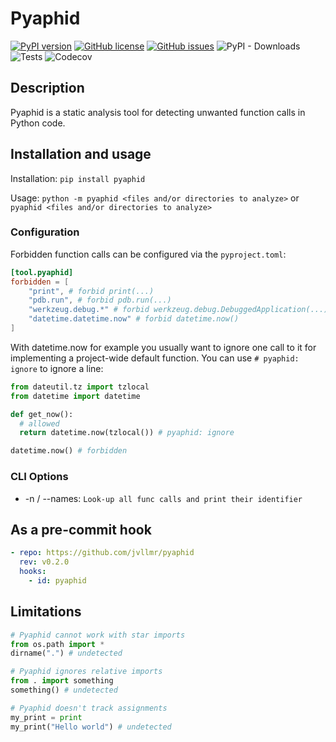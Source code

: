 # Pyaphid

[![PyPI version](https://badge.fury.io/py/pyaphid.svg)](https://badge.fury.io/py/pyaphid)
[![GitHub license](https://img.shields.io/github/license/jvllmr/pyaphid)](https://github.com/jvllmr/pyaphid/blob/master/LICENSE)
[![GitHub issues](https://img.shields.io/github/issues/jvllmr/pyaphid)](https://github.com/jvllmr/pyaphid/issues)
![PyPI - Downloads](https://img.shields.io/pypi/dd/pyaphid)
![Tests](https://github.com/jvllmr/pyaphid/actions/workflows/main.yml/badge.svg)
![Codecov](https://img.shields.io/codecov/c/github/jvllmr/pyaphid?style=plastic)

## Description

Pyaphid is a static analysis tool for detecting unwanted function calls in Python code.

## Installation and usage

Installation: `pip install pyaphid`

Usage: `python -m pyaphid <files and/or directories to analyze>` or `pyaphid <files and/or directories to analyze>`

### Configuration

Forbidden function calls can be configured via the `pyproject.toml`:

```toml
[tool.pyaphid]
forbidden = [
    "print", # forbid print(...)
    "pdb.run", # forbid pdb.run(...)
    "werkzeug.debug.*" # forbid werkzeug.debug.DebuggedApplication(...), werkzeug.debug.get_machine_id(...), ...
    "datetime.datetime.now" # forbid datetime.now()
]
```

With datetime.now for example you usually want to ignore one call to it for implementing a project-wide default function. You can use `# pyaphid: ignore` to ignore a line:

```python
from dateutil.tz import tzlocal
from datetime import datetime

def get_now():
  # allowed
  return datetime.now(tzlocal()) # pyaphid: ignore

datetime.now() # forbidden

```

### CLI Options

- -n / --names: `Look-up all func calls and print their identifier`

## As a pre-commit hook

```yaml
- repo: https://github.com/jvllmr/pyaphid
  rev: v0.2.0
  hooks:
    - id: pyaphid
```

## Limitations

```python
# Pyaphid cannot work with star imports
from os.path import *
dirname(".") # undetected

# Pyaphid ignores relative imports
from . import something
something() # undetected

# Pyaphid doesn't track assignments
my_print = print
my_print("Hello world") # undetected
```
